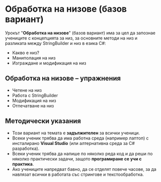 # Обработка на низове (базов вариант)

Урокът "**Обработка на низове**" (базов вариант) има за цел да запознае учениците с концепцията за низ, за основните методи на низ и разликата между StringBuilder и низ в езика C#:
  - Какво е низ?
  - Маниполация на низ
  - Изграждане и модификация на низ

##  Обработка на низове – упражнения
  - Четене на низ
  - Работа с StringBuilder
  - Модификация на низ
  - Отпечатване на низ

## Методически указания
  - Този вариант на темата е **задължителен** за всички ученици.
  - Всеки ученик трябва да има работна среда (например лаптоп) с инсталирано **Visual Studio** (или алтернативна среда за C# разработка).
  - Всеки ученик трябва да напише по няколко реда код и да реши по няколко практически задачи, защото **програмиране сe учи с практика**.
  - Ако учениците напредват бавно, да се отделят повече часове, за да навлязат всички в работата със стрингове и текстообработка.
